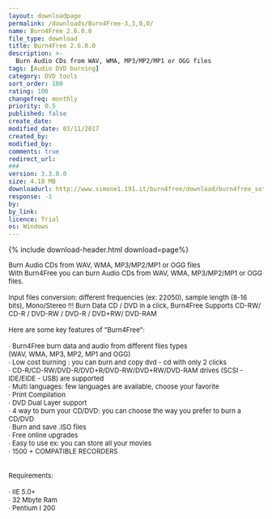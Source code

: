```yaml
---
layout: downloadpage
permalink: /downloads/Burn4Free-3,3,0,0/
name: Burn4Free 2.6.0.0
file_type: download
title: Burn4Free 2.6.0.0
description: >-
  Burn Audio CDs from WAV, WMA, MP3/MP2/MP1 or OGG files
tags: [Audio DVD burning]
category: DVD tools
sort_order: 100
rating: 100
changefreq: monthly
priority: 0.5
published: false
create_date: 
modified_date: 03/11/2017
created_by: 
modified_by: 
comments: true
redirect_url: 
### 
version: 3.3.0.0
size: 4.18 MB
downloadurl: http://www.simone1.191.it/burn4free/download/burn4free_setup.exe
response: -1
by: 
by_link: 
licence: Trial
os: Windows
---
```


{% include download-header.html download=page%}

<p style="fix-download-text !important">
<p><font size="2">Burn Audio CDs from WAV, WMA, MP3/MP2/MP1 or OGG files <br />
With Burn4Free you can burn Audio CDs from WAV, WMA, MP3/MP2/MP1 or OGG files. <br />
<br />
Input files conversion: different frequencies (ex: 22050), sample length (8-16 bits), Mono/Stereo !!! Burn Data CD / DVD in a click, Burn4Free Supports CD-RW/ CD-R / DVD-RW / DVD-R / DVD+RW/ DVD-RAM <br />
<br />
Here are some key features of "Burn4Free": <br />
<br />
· Burn4Free burn data and audio from different files types <br />
(WAV, WMA, MP3, MP2, MP1 and OGG) <br />
· Low cost burning : you can burn and copy dvd - cd with only 2 clicks <br />
· CD-R/CD-RW/DVD-R/DVD+R/DVD-RW/DVD+RW/DVD-RAM drives (SCSI - IDE/EIDE - USB) are supported <br />
· Multi languages: few languages are available, choose your favorite <br />
· Print Compilation <br />
· DVD Dual Layer support <br />
· 4 way to burn your CD/DVD: you can choose the way you prefer to burn a CD/DVD <br />
· Burn and save .ISO files <br />
· Free online upgrades <br />
· Easy to use ex: you can store all your movies <br />
· 1500 + COMPATIBLE RECORDERS <br />
<br />
<br />
Requirements: <br />
<br />
· IIE 5.0+ <br />
· 32 Mbyte Ram <br />
· Pentium I 200</font></p></p>
